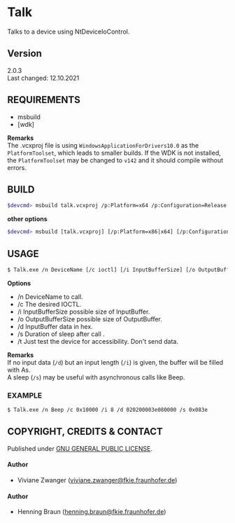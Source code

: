 # Talk
Talks to a device using NtDeviceIoControl.


## Version ##
2.0.3  
Last changed: 12.10.2021


## REQUIREMENTS ##
- msbuild
- [wdk]

**Remarks**  
The .vcxproj file is using `WindowsApplicationForDrivers10.0` as the `PlatformToolset`, which leads to smaller builds. 
If the WDK is not installed, the `PlatformToolset` may be changed to `v142` and it should compile without errors.


## BUILD ##
```bash
$devcmd> msbuild talk.vcxproj /p:Platform=x64 /p:Configuration=Release
```

**other options**
```bash
$devcmd> msbuild [talk.vcxproj] [/p:Platform=x86|x64] [/p:Configuration=Debug|Release] [/p:RunTimeLib=Debug|Release] [/p:PDB=No]
```

## USAGE ##
```bash
$ Talk.exe /n DeviceName [/c ioctl] [/i InputBufferSize] [/o OutputBufferSize] [/d aabbcc] [/c ioctl] [/s SleepDuration] [/t] [/h]
```

**Options**
 - /n DeviceName to call. 
 - /c The desired IOCTL.
 - /i InputBufferSize possible size of InputBuffer.
 - /o OutputBufferSize possible size of OutputBuffer.
 - /d InputBuffer data in hex.
 - /s Duration of sleep after call .
 - /t Just test the device for accessibility. Don't send data.

**Remarks**  
If no input data (`/d`) but an input length (`/i`) is given, the buffer will be filled with As.  
A sleep (`/s`) may be useful with asynchronous calls like Beep.  
 
### EXAMPLE ###
```bash
$ Talk.exe /n Beep /c 0x10000 /i 8 /d 020200003e080000 /s 0x083e
```


## COPYRIGHT, CREDITS & CONTACT ## 
Published under [GNU GENERAL PUBLIC LICENSE](LICENSE).

#### Author ####
- Viviane Zwanger ([viviane.zwanger@fkie.fraunhofer.de](viviane.zwanger@fkie.fraunhofer.de))

#### Author ####
- Henning Braun ([henning.braun@fkie.fraunhofer.de](henning.braun@fkie.fraunhofer.de)) 

